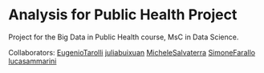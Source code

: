 # Analysis for Public Health Project

Project for the Big Data in Public Health course, MsC in Data Science.

Collaborators:
[EugenioTarolli](https://github.com/EugenioTarolli)
[juliabuixuan](https://github.com/juliabuixuan)
[MicheleSalvaterra](https://github.com/MicheleSalvaterra)
[SimoneFarallo](https://github.com/SimoneFarallo)
[lucasammarini](https://github.com/lucasammarini)
